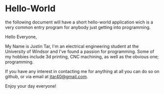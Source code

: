 # Hello-World
the following document will have a short hello-world application wich is a very common entry program for anybody just getting into programming.

Hello Everyone, 

My Name is Justin Tar, I'm an electrical engineering student at the University of Windsor and I've found a passion for programming.
Some of my hobbies include 3d printing, CNC machining, as well as the obvious one; programming.

If you have any interest in contacting me for anything at all you can do so on github, or via email at jtar40@gmail.com.

Enjoy your day everyone!


